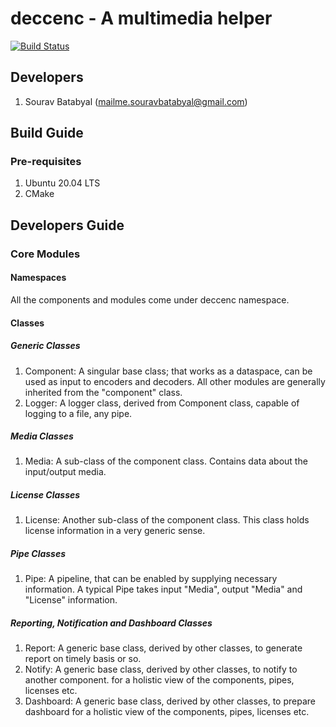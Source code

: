 # deccenc - A multimedia helper

[![Build Status](https://app.travis-ci.com/sourbatabyal/deccenc.svg?branch=main)](https://app.travis-ci.com/sourbatabyal/deccenc)

## Developers

1. Sourav Batabyal (mailme.souravbatabyal@gmail.com)

## Build Guide

### Pre-requisites

1. Ubuntu 20.04 LTS
2. CMake

## Developers Guide

### Core Modules

#### Namespaces
	
All the components and modules come under deccenc namespace.

#### Classes

##### Generic Classes

1. Component: 	A singular base class; that works as a dataspace, 
		can be used as input to encoders and decoders.
		All other modules are generally inherited from the
		"component" class.
2. Logger:	A logger class, derived from Component class, capable
		of logging to a file, any pipe.

##### Media Classes

1. Media:	A sub-class of the component class. Contains data 
		about the input/output media.

##### License Classes

1. License:	Another sub-class of the component class. This class
		holds license information in a very generic sense.

##### Pipe Classes

1. Pipe:	A pipeline, that can be enabled by supplying 
		necessary information. 
		A typical Pipe takes input "Media", output 
		"Media" and "License" information.

##### Reporting, Notification and Dashboard Classes

1. Report:	A generic base class, derived by other classes, 
		to generate report on timely basis or so.
2. Notify:	A generic base class, derived by other classes, 
		to notify to another component.
		for a holistic view of the components, pipes, licenses etc.
3. Dashboard:	A generic base class, derived by other classes, 
		to prepare dashboard for a holistic view of the components, 
		pipes, licenses etc.
